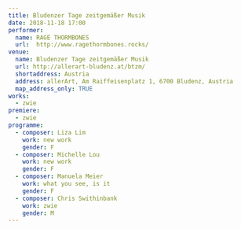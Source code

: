 ```yaml
---
title: Bludenzer Tage zeitgemäßer Musik
date: 2018-11-18 17:00
performer:
  name: RAGE THORMBONES
  url:  http://www.ragethormbones.rocks/
venue:
  name: Bludenzer Tage zeitgemäßer Musik
  url: http://allerart-bludenz.at/btzm/
  shortaddress: Austria
  address: allerArt, Am Raiffeisenplatz 1, 6700 Bludenz, Austria
  map_address_only: TRUE
works:
  - zwie
premiere:
  - zwie
programme:
  - composer: Liza Lim
    work: new work
    gender: F
  - composer: Michelle Lou
    work: new work
    gender: F
  - composer: Manuela Meier
    work: what you see, is it
    gender: F
  - composer: Chris Swithinbank
    work: zwie
    gender: M
---
```

